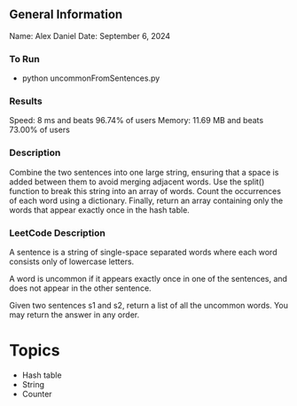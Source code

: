 ## General Information
Name: Alex Daniel
Date: September 6, 2024

### To Run
- python uncommonFromSentences.py

### Results
Speed: 8 ms and beats 96.74% of users
Memory: 11.69 MB and beats 73.00% of users

### Description
Combine the two sentences into one large string, ensuring that a space is added between them to avoid merging adjacent words. Use the split() function to break this string into an array of words. Count the occurrences of each word using a dictionary. Finally, return an array containing only the words that appear exactly once in the hash table.

### LeetCode Description
A sentence is a string of single-space separated words where each word consists only of lowercase letters.

A word is uncommon if it appears exactly once in one of the sentences, and does not appear in the other sentence.

Given two sentences s1 and s2, return a list of all the uncommon words. You may return the answer in any order.

# Topics
- Hash table
- String
- Counter